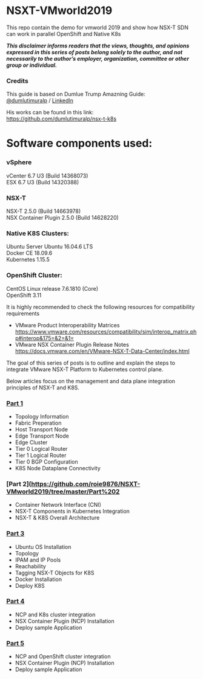 # NSXT-VMworld2019
This repo contain the demo for vmworld 2019 and show how NSX-T SDN can work in parallel OpenShift and Native K8s  

_**This disclaimer informs readers that the views, thoughts, and opinions expressed in this series of posts belong solely to the author, and not necessarily to the author’s employer, organization, committee or other group or individual.**_

### Credits  
This guide is based on Dumlue Trump Amazning Guide:  
 [@dumlutimuralp](https://twitter.com/dumlutimuralp) / [LinkedIn](https://www.linkedin.com/in/dumlutimuralp/) 

His works can be found in this link:  
https://github.com/dumlutimuralp/nsx-t-k8s  
  


#  Software components used:  

### vSphere  
vCenter 6.7 U3 (Build 14368073)  
ESX 6.7 U3 (Build 14320388)  
### NSX-T  
NSX-T 2.5.0 (Build 14663978)  
NSX Container Plugin 2.5.0 (Build 14628220)  

### Native K8S Clusters:
Ubuntu Server Ubuntu 16.04.6 LTS  
Docker CE 18.09.6  
Kubernetes 1.15.5  

### OpenShift Cluster:
CentOS Linux release 7.6.1810 (Core)  
OpenShift 3.11


It is highly recommended to check the following resources for compatibility requirements
* VMware Product Interoperability Matrices  
https://www.vmware.com/resources/compatibility/sim/interop_matrix.php#interop&175=&2=&1=
* VMware NSX Container Plugin Release Notes
https://docs.vmware.com/en/VMware-NSX-T-Data-Center/index.html  


The goal of this series of posts is to outline and explain the steps to integrate VMware NSX-T Platform to Kubernetes control plane.

Below articles focus on the management and data plane integration principles of NSX-T and K8S.

### [Part 1](https://github.com/roie9876/NSXT-VMworld2019/tree/master/Part%201)

* Topology Information
* Fabric Preperation
* Host Transport Node
* Edge Transport Node
* Edge Cluster
* Tier 0 Logical Router
* Tier 1 Logical Router
* Tier 0 BGP Configuration
* K8S Node Dataplane Connectivity


### [Part 2](https://github.com/roie9876/NSXT-VMworld2019/tree/master/Part%202

* Container Network Interface (CNI)
* NSX-T Components in Kubernetes Integration
* NSX-T & K8S Overall Architecture

### [Part 3](https://github.com/roie9876/NSXT-VMworld2019/tree/master/Part%203)

* Ubuntu OS Installation
* Topology
* IPAM and IP Pools
* Reachability
* Tagging NSX-T Objects for K8S
* Docker Installation
* Deploy K8S

### [Part 4](https://github.com/roie9876/NSXT-VMworld2019/tree/master/Part%204)

* NCP and K8s cluster integration
* NSX Container Plugin (NCP) Installation
* Deploy sample Application

### [Part 5](https://github.com/roie9876/NSXT-VMworld2019/tree/master/Part%205)

* NCP and OpenShift cluster integration
* NSX Container Plugin (NCP) Installation
* Deploy sample Application